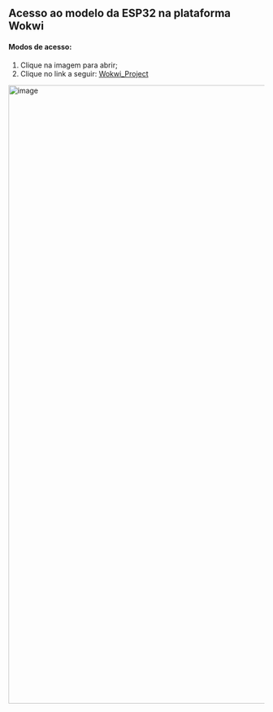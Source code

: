 ## Acesso ao modelo da ESP32 na plataforma Wokwi
#### Modos de acesso:
  1. Clique na imagem para abrir;
  2. Clique no link a seguir: [Wokwi_Project][project_link]

<a href="https://wokwi.com/projects/394918938756685825" target="_blank" rel="noopener noreferrer"><img width="1216" alt="image" src="https://github.com/josielqrozjr/Flood_Prevention/assets/131998280/22fc9906-3e27-41da-b375-4bdeb29f5120"></a>

[project_link]: https://wokwi.com/projects/394918938756685825
